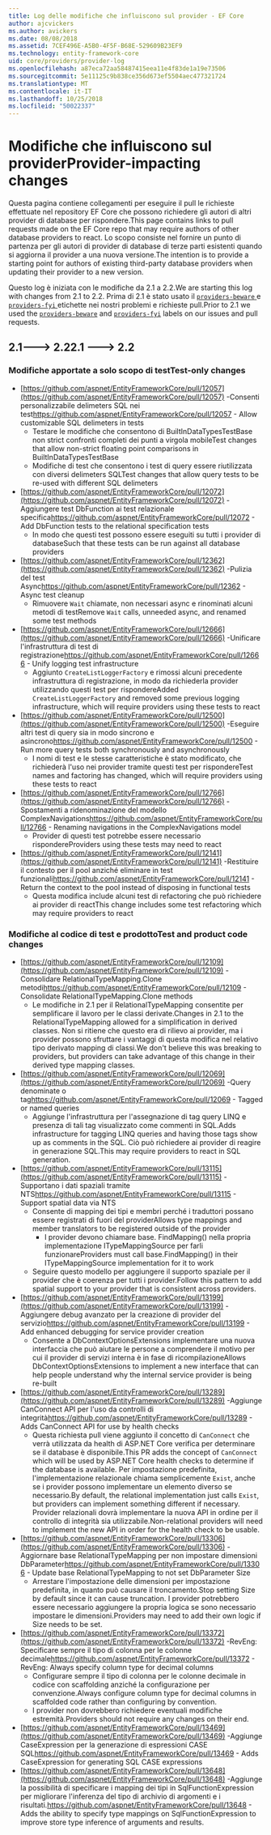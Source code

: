 ```yaml
---
title: Log delle modifiche che influiscono sul provider - EF Core
author: ajcvickers
ms.author: avickers
ms.date: 08/08/2018
ms.assetid: 7CEF496E-A5B0-4F5F-B68E-529609B23EF9
ms.technology: entity-framework-core
uid: core/providers/provider-log
ms.openlocfilehash: a87eca72aa58487415eea11e4f83de1a19e73506
ms.sourcegitcommit: 5e11125c9b838ce356d673ef5504aec477321724
ms.translationtype: MT
ms.contentlocale: it-IT
ms.lasthandoff: 10/25/2018
ms.locfileid: "50022337"
---
```

# <a name="provider-impacting-changes"></a><span data-ttu-id="a87a1-102">Modifiche che influiscono sul provider</span><span class="sxs-lookup"><span data-stu-id="a87a1-102">Provider-impacting changes</span></span>

<span data-ttu-id="a87a1-103">Questa pagina contiene collegamenti per eseguire il pull le richieste effettuate nel repository EF Core che possono richiedere gli autori di altri provider di database per rispondere.</span><span class="sxs-lookup"><span data-stu-id="a87a1-103">This page contains links to pull requests made on the EF Core repo that may require authors of other database providers to react.</span></span> <span data-ttu-id="a87a1-104">Lo scopo consiste nel fornire un punto di partenza per gli autori di provider di database di terze parti esistenti quando si aggiorna il provider a una nuova versione.</span><span class="sxs-lookup"><span data-stu-id="a87a1-104">The intention is to provide a starting point for authors of existing third-party database providers when updating their provider to a new version.</span></span>

<span data-ttu-id="a87a1-105">Questo log è iniziata con le modifiche da 2.1 a 2.2.</span><span class="sxs-lookup"><span data-stu-id="a87a1-105">We are starting this log with changes from 2.1 to 2.2.</span></span> <span data-ttu-id="a87a1-106">Prima di 2.1 è stato usato il [ `providers-beware` ](https://github.com/aspnet/EntityFrameworkCore/labels/providers-beware) e [ `providers-fyi` ](https://github.com/aspnet/EntityFrameworkCore/labels/providers-fyi) etichette nei nostri problemi e richieste pull.</span><span class="sxs-lookup"><span data-stu-id="a87a1-106">Prior to 2.1 we used the [`providers-beware`](https://github.com/aspnet/EntityFrameworkCore/labels/providers-beware) and [`providers-fyi`](https://github.com/aspnet/EntityFrameworkCore/labels/providers-fyi) labels on our issues and pull requests.</span></span>

## <a name="21-----22"></a><span data-ttu-id="a87a1-107">2.1---> 2.2</span><span class="sxs-lookup"><span data-stu-id="a87a1-107">2.1 ---> 2.2</span></span>

### <a name="test-only-changes"></a><span data-ttu-id="a87a1-108">Modifiche apportate a solo scopo di test</span><span class="sxs-lookup"><span data-stu-id="a87a1-108">Test-only changes</span></span>

* <span data-ttu-id="a87a1-109">[https://github.com/aspnet/EntityFrameworkCore/pull/12057](https://github.com/aspnet/EntityFrameworkCore/pull/12057) -Consenti personalizzabile delimeters SQL nei test</span><span class="sxs-lookup"><span data-stu-id="a87a1-109">https://github.com/aspnet/EntityFrameworkCore/pull/12057 - Allow customizable SQL delimeters in tests</span></span>
  * <span data-ttu-id="a87a1-110">Testare le modifiche che consentono di BuiltInDataTypesTestBase non strict confronti completi dei punti a virgola mobile</span><span class="sxs-lookup"><span data-stu-id="a87a1-110">Test changes that allow non-strict floating point comparisons in BuiltInDataTypesTestBase</span></span>
  * <span data-ttu-id="a87a1-111">Modifiche di test che consentono i test di query essere riutilizzata con diversi delimeters SQL</span><span class="sxs-lookup"><span data-stu-id="a87a1-111">Test changes that allow query tests to be re-used with different SQL delimeters</span></span>
* <span data-ttu-id="a87a1-112">[https://github.com/aspnet/EntityFrameworkCore/pull/12072](https://github.com/aspnet/EntityFrameworkCore/pull/12072) -Aggiungere test DbFunction ai test relazionale specifica</span><span class="sxs-lookup"><span data-stu-id="a87a1-112">https://github.com/aspnet/EntityFrameworkCore/pull/12072 - Add DbFunction tests to the relational specification tests</span></span>
  * <span data-ttu-id="a87a1-113">In modo che questi test possono essere eseguiti su tutti i provider di database</span><span class="sxs-lookup"><span data-stu-id="a87a1-113">Such that these tests can be run against all database providers</span></span>
* <span data-ttu-id="a87a1-114">[https://github.com/aspnet/EntityFrameworkCore/pull/12362](https://github.com/aspnet/EntityFrameworkCore/pull/12362) -Pulizia del test Async</span><span class="sxs-lookup"><span data-stu-id="a87a1-114">https://github.com/aspnet/EntityFrameworkCore/pull/12362 - Async test cleanup</span></span>
  * <span data-ttu-id="a87a1-115">Rimuovere `Wait` chiamate, non necessari async e rinominati alcuni metodi di test</span><span class="sxs-lookup"><span data-stu-id="a87a1-115">Remove `Wait` calls, unneeded async, and renamed some test methods</span></span>
* <span data-ttu-id="a87a1-116">[https://github.com/aspnet/EntityFrameworkCore/pull/12666](https://github.com/aspnet/EntityFrameworkCore/pull/12666) -Unificare l'infrastruttura di test di registrazione</span><span class="sxs-lookup"><span data-stu-id="a87a1-116">https://github.com/aspnet/EntityFrameworkCore/pull/12666 - Unify logging test infrastructure</span></span>
  * <span data-ttu-id="a87a1-117">Aggiunto `CreateListLoggerFactory` e rimossi alcuni precedente infrastruttura di registrazione, in modo da richiederla provider utilizzando questi test per rispondere</span><span class="sxs-lookup"><span data-stu-id="a87a1-117">Added `CreateListLoggerFactory` and removed some previous logging infrastructure, which will require providers using these tests to react</span></span>
* <span data-ttu-id="a87a1-118">[https://github.com/aspnet/EntityFrameworkCore/pull/12500](https://github.com/aspnet/EntityFrameworkCore/pull/12500) -Eseguire altri test di query sia in modo sincrono e asincrono</span><span class="sxs-lookup"><span data-stu-id="a87a1-118">https://github.com/aspnet/EntityFrameworkCore/pull/12500 - Run more query tests both synchronously and asynchronously</span></span>
  * <span data-ttu-id="a87a1-119">I nomi di test e le stesse caratteristiche è stato modificato, che richiederà l'uso nei provider tramite questi test per rispondere</span><span class="sxs-lookup"><span data-stu-id="a87a1-119">Test names and factoring has changed, which will require providers using these tests to react</span></span>
* <span data-ttu-id="a87a1-120">[https://github.com/aspnet/EntityFrameworkCore/pull/12766](https://github.com/aspnet/EntityFrameworkCore/pull/12766) -Spostamenti a ridenominazione del modello ComplexNavigations</span><span class="sxs-lookup"><span data-stu-id="a87a1-120">https://github.com/aspnet/EntityFrameworkCore/pull/12766 - Renaming navigations in the ComplexNavigations model</span></span>
  * <span data-ttu-id="a87a1-121">Provider di questi test potrebbe essere necessario rispondere</span><span class="sxs-lookup"><span data-stu-id="a87a1-121">Providers using these tests may need to react</span></span>
* <span data-ttu-id="a87a1-122">[https://github.com/aspnet/EntityFrameworkCore/pull/12141](https://github.com/aspnet/EntityFrameworkCore/pull/12141) -Restituire il contesto per il pool anziché eliminare in test funzionali</span><span class="sxs-lookup"><span data-stu-id="a87a1-122">https://github.com/aspnet/EntityFrameworkCore/pull/12141 - Return the context to the pool instead of disposing in functional tests</span></span>
  * <span data-ttu-id="a87a1-123">Questa modifica include alcuni test di refactoring che può richiedere ai provider di react</span><span class="sxs-lookup"><span data-stu-id="a87a1-123">This change includes some test refactoring which may require providers to react</span></span>


### <a name="test-and-product-code-changes"></a><span data-ttu-id="a87a1-124">Modifiche al codice di test e prodotto</span><span class="sxs-lookup"><span data-stu-id="a87a1-124">Test and product code changes</span></span>

* <span data-ttu-id="a87a1-125">[https://github.com/aspnet/EntityFrameworkCore/pull/12109](https://github.com/aspnet/EntityFrameworkCore/pull/12109) -Consolidare RelationalTypeMapping.Clone metodi</span><span class="sxs-lookup"><span data-stu-id="a87a1-125">https://github.com/aspnet/EntityFrameworkCore/pull/12109 - Consolidate RelationalTypeMapping.Clone methods</span></span>
  * <span data-ttu-id="a87a1-126">Le modifiche in 2.1 per il RelationalTypeMapping consentite per semplificare il lavoro per le classi derivate.</span><span class="sxs-lookup"><span data-stu-id="a87a1-126">Changes in 2.1 to the RelationalTypeMapping allowed for a simplification in derived classes.</span></span> <span data-ttu-id="a87a1-127">Non si ritiene che questo era di rilievo ai provider, ma i provider possono sfruttare i vantaggi di questa modifica nel relativo tipo derivato mapping di classi.</span><span class="sxs-lookup"><span data-stu-id="a87a1-127">We don't believe this was breaking to providers, but providers can take advantage of this change in their derived type mapping classes.</span></span>
* <span data-ttu-id="a87a1-128">[https://github.com/aspnet/EntityFrameworkCore/pull/12069](https://github.com/aspnet/EntityFrameworkCore/pull/12069) -Query denominate o tag</span><span class="sxs-lookup"><span data-stu-id="a87a1-128">https://github.com/aspnet/EntityFrameworkCore/pull/12069 - Tagged or named queries</span></span>
  * <span data-ttu-id="a87a1-129">Aggiunge l'infrastruttura per l'assegnazione di tag query LINQ e presenza di tali tag visualizzato come commenti in SQL.</span><span class="sxs-lookup"><span data-stu-id="a87a1-129">Adds infrastructure for tagging LINQ queries and having those tags show up as comments in the SQL.</span></span> <span data-ttu-id="a87a1-130">Ciò può richiedere ai provider di reagire in generazione SQL.</span><span class="sxs-lookup"><span data-stu-id="a87a1-130">This may require providers to react in SQL generation.</span></span>
* <span data-ttu-id="a87a1-131">[https://github.com/aspnet/EntityFrameworkCore/pull/13115](https://github.com/aspnet/EntityFrameworkCore/pull/13115) -Supportano i dati spaziali tramite NTS</span><span class="sxs-lookup"><span data-stu-id="a87a1-131">https://github.com/aspnet/EntityFrameworkCore/pull/13115 - Support spatial data via NTS</span></span>
  * <span data-ttu-id="a87a1-132">Consente di mapping dei tipi e membri perché i traduttori possano essere registrati di fuori del provider</span><span class="sxs-lookup"><span data-stu-id="a87a1-132">Allows type mappings and member translators to be registered outside of the provider</span></span>
    * <span data-ttu-id="a87a1-133">I provider devono chiamare base. FindMapping() nella propria implementazione ITypeMappingSource per farli funzionare</span><span class="sxs-lookup"><span data-stu-id="a87a1-133">Providers must call base.FindMapping() in their ITypeMappingSource implementation for it to work</span></span>
  * <span data-ttu-id="a87a1-134">Seguire questo modello per aggiungere il supporto spaziale per il provider che è coerenza per tutti i provider.</span><span class="sxs-lookup"><span data-stu-id="a87a1-134">Follow this pattern to add spatial support to your provider that is consistent across providers.</span></span>
* <span data-ttu-id="a87a1-135">[https://github.com/aspnet/EntityFrameworkCore/pull/13199](https://github.com/aspnet/EntityFrameworkCore/pull/13199) -Aggiungere debug avanzato per la creazione di provider del servizio</span><span class="sxs-lookup"><span data-stu-id="a87a1-135">https://github.com/aspnet/EntityFrameworkCore/pull/13199 - Add enhanced debugging for service provider creation</span></span>
  * <span data-ttu-id="a87a1-136">Consente a DbContextOptionsExtensions implementare una nuova interfaccia che può aiutare le persone a comprendere il motivo per cui il provider di servizi interna è in fase di ricompilazione</span><span class="sxs-lookup"><span data-stu-id="a87a1-136">Allows DbContextOptionsExtensions to implement a new interface that can help people understand why the internal service provider is being re-built</span></span>
* <span data-ttu-id="a87a1-137">[https://github.com/aspnet/EntityFrameworkCore/pull/13289](https://github.com/aspnet/EntityFrameworkCore/pull/13289) -Aggiunge CanConnect API per l'uso da controlli di integrità</span><span class="sxs-lookup"><span data-stu-id="a87a1-137">https://github.com/aspnet/EntityFrameworkCore/pull/13289 - Adds CanConnect API for use by health checks</span></span>
  * <span data-ttu-id="a87a1-138">Questa richiesta pull viene aggiunto il concetto di `CanConnect` che verrà utilizzata da health di ASP.NET Core verifica per determinare se il database è disponibile.</span><span class="sxs-lookup"><span data-stu-id="a87a1-138">This PR adds the concept of `CanConnect` which will be used by ASP.NET Core health checks to determine if the database is available.</span></span> <span data-ttu-id="a87a1-139">Per impostazione predefinita, l'implementazione relazionale chiama semplicemente `Exist`, anche se i provider possono implementare un elemento diverso se necessario.</span><span class="sxs-lookup"><span data-stu-id="a87a1-139">By default, the relational implementation just calls `Exist`, but providers can implement something different if necessary.</span></span> <span data-ttu-id="a87a1-140">Provider relazionali dovrà implementare la nuova API in ordine per il controllo di integrità sia utilizzabile.</span><span class="sxs-lookup"><span data-stu-id="a87a1-140">Non-relational providers will need to implement the new API in order for the health check to be usable.</span></span>
* <span data-ttu-id="a87a1-141">[https://github.com/aspnet/EntityFrameworkCore/pull/13306](https://github.com/aspnet/EntityFrameworkCore/pull/13306) -Aggiornare base RelationalTypeMapping per non impostare dimensioni DbParameter</span><span class="sxs-lookup"><span data-stu-id="a87a1-141">https://github.com/aspnet/EntityFrameworkCore/pull/13306 - Update base RelationalTypeMapping to not set DbParameter Size</span></span>
  * <span data-ttu-id="a87a1-142">Arrestare l'impostazione delle dimensioni per impostazione predefinita, in quanto può causare il troncamento.</span><span class="sxs-lookup"><span data-stu-id="a87a1-142">Stop setting Size by default since it can cause truncation.</span></span> <span data-ttu-id="a87a1-143">I provider potrebbero essere necessario aggiungere la propria logica se sono necessario impostare le dimensioni.</span><span class="sxs-lookup"><span data-stu-id="a87a1-143">Providers may need to add their own logic if Size needs to be set.</span></span>
* <span data-ttu-id="a87a1-144">[https://github.com/aspnet/EntityFrameworkCore/pull/13372](https://github.com/aspnet/EntityFrameworkCore/pull/13372) -RevEng: Specificare sempre il tipo di colonna per le colonne decimale</span><span class="sxs-lookup"><span data-stu-id="a87a1-144">https://github.com/aspnet/EntityFrameworkCore/pull/13372 - RevEng: Always specify column type for decimal columns</span></span>
  * <span data-ttu-id="a87a1-145">Configurare sempre il tipo di colonna per le colonne decimale in codice con scaffolding anziché la configurazione per convenzione.</span><span class="sxs-lookup"><span data-stu-id="a87a1-145">Always configure column type for decimal columns in scaffolded code rather than configuring by convention.</span></span>
  * <span data-ttu-id="a87a1-146">I provider non dovrebbero richiedere eventuali modifiche estremità.</span><span class="sxs-lookup"><span data-stu-id="a87a1-146">Providers should not require any changes on their end.</span></span>
* <span data-ttu-id="a87a1-147">[https://github.com/aspnet/EntityFrameworkCore/pull/13469](https://github.com/aspnet/EntityFrameworkCore/pull/13469) -Aggiunge CaseExpression per la generazione di espressioni CASE SQL</span><span class="sxs-lookup"><span data-stu-id="a87a1-147">https://github.com/aspnet/EntityFrameworkCore/pull/13469 - Adds CaseExpression for generating SQL CASE expressions</span></span>
* <span data-ttu-id="a87a1-148">[https://github.com/aspnet/EntityFrameworkCore/pull/13648](https://github.com/aspnet/EntityFrameworkCore/pull/13648) -Aggiunge la possibilità di specificare i mapping dei tipi in SqlFunctionExpression per migliorare l'inferenza del tipo di archivio di argomenti e i risultati.</span><span class="sxs-lookup"><span data-stu-id="a87a1-148">https://github.com/aspnet/EntityFrameworkCore/pull/13648 - Adds the ability to specify type mappings on SqlFunctionExpression to improve store type inference of arguments and results.</span></span>
